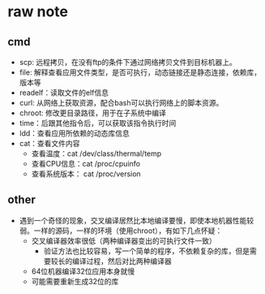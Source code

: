 # raw note
## cmd
- scp: 远程拷贝，在没有ftp的条件下通过网络拷贝文件到目标机器上。
- file: 解释查看应用文件类型，是否可执行，动态链接还是静态连接，依赖库，版本等
- readelf：读取文件的elf信息
- curl: 从网络上获取资源，配合bash可以执行网络上的脚本资源。
- chroot: 修改更目录路径，用于在子系统中编译
- time：后跟其他指令后，可以获取该指令执行时间
- ldd：查看应用所依赖的动态库信息
- cat：查看文件内容
    - 查看温度：cat /dev/class/thermal/temp
    - 查看CPU信息：cat /proc/cpuinfo
    - 查看系统版本： cat /proc/version
    
## other
- 遇到一个奇怪的现象，交叉编译居然比本地编译要慢，即使本地机器性能较弱。一样的源码，一样的环境（使用chroot），有如下几点怀疑：
    - 交叉编译器效率很低（两种编译器变出的可执行文件一致）
        - 验证方法也比较容易，写一个简单的程序，不依赖复杂的库，但是需要较长的编译过程，然后对比两种编译器
    - 64位机器编译32位应用本身就慢
    - 可能需要重新生成32位的库
